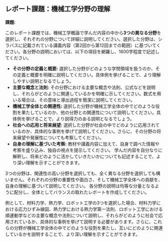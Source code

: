 ## レポート課題：機械工学分野の理解

**課題:**

このレポート課題では、機械工学概論で学んだ内容の中から**3つの異なる分野**を選択し、それぞれの分野について詳細に説明してください。選択した分野は、シラバスに記載されている講義内容（第2回から第12回までの範囲）に基づいてください。各分野の説明においては、以下の項目を網羅し、1600字程度で記述してください。

* **その分野の定義と概要:**  選択した分野がどのような学問領域を扱うのか、その定義と概要を明確に説明してください。具体例を挙げることで、より理解しやすい説明となるでしょう。
* **主要な概念と法則:** その分野における主要な概念や法則、公式などを説明し、それらがどのように関連しているかを明確に示してください。数式を用いる場合は、その意味と導出過程を簡潔に説明してください。
* **機械工学全体との関連性:** 選択した分野が機械工学全体の中でどのような役割を果たしているのか、他の分野との関連性について説明してください。具体例を挙げることで、より説得力のある説明となるでしょう。
* **社会への応用と将来展望:** 選択した分野が社会の中でどのように応用されているのか、具体的な事例を挙げて説明してください。さらに、その分野の将来展望や発展性についても考察してください。
* **自身の理解に基づいた考察:** 教材や講義内容に加えて、自身で調べた情報や考察を盛り込み、独自の視点を提示してください。  学んだ内容を自分なりに解釈し、将来どのように活かしていきたいかについても記述することで、より深い理解を示すことができます。


3つの分野は、関連性の高い分野を選択しても、全く異なる分野を選択しても構いません。それぞれの分野の重要性や面白さ、そして機械工学全体への貢献を、自身の理解に基づいて説明してください。  各分野の説明は均等な分量となるように配分し、全体としてバランスの取れたレポートを作成してください。


例として、材料力学、熱力学、ロボット工学の3つを選択した場合、材料力学における応力ひずみ線図、熱力学における熱力学第一法則、ロボット工学における順運動学などの主要な概念や法則について説明し、それらがどのように社会で応用されているか、具体的な事例を挙げて説明する必要があります。さらに、これらの分野が機械工学全体の中でどのような役割を果たし、互いにどのように関連しているかを説明することで、より深い理解を示すことができます。
